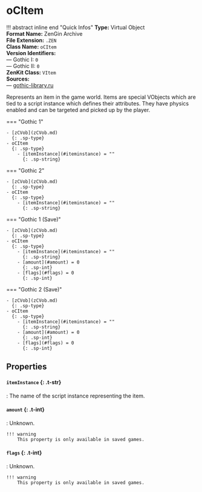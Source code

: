 # oCItem

!!! abstract inline end "Quick Infos"
    **Type:** Virtual Object<br/>
    **Format Name:** ZenGin Archive<br/>
    **File Extension:** `.ZEN`<br/>
    **Class Name:** `oCItem`<br/>
    **Version Identifiers:**<br />
    — Gothic I: `0`<br/>
    — Gothic II: `0`<br/>
    **ZenKit Class:** `VItem`<br/>
    **Sources:**<br/>
    — [gothic-library.ru](http://www.gothic-library.ru/publ/class_occstrigger/1-1-0-530)

Represents an item in the game world. Items are special VObjects which are tied to a script instance which defines
their attributes. They have physics enabled and can be targeted and picked up by the player.

=== "Gothic 1"

    - [zCVob](zCVob.md)
      {: .sp-type}
    - oCItem
      {: .sp-type}
        - [itemInstance](#iteminstance) = ""
          {: .sp-string}

=== "Gothic 2"

    - [zCVob](zCVob.md)
      {: .sp-type}
    - oCItem
      {: .sp-type}
        - [itemInstance](#iteminstance) = ""
          {: .sp-string}

=== "Gothic 1 (Save)"

    - [zCVob](zCVob.md)
      {: .sp-type}
    - oCItem
      {: .sp-type}
        - [itemInstance](#iteminstance) = ""
          {: .sp-string}
        - [amount](#amount) = 0
          {: .sp-int}
        - [flags](#flags) = 0
          {: .sp-int}

=== "Gothic 2 (Save)"

    - [zCVob](zCVob.md)
      {: .sp-type}
    - oCItem
      {: .sp-type}
        - [itemInstance](#iteminstance) = ""
          {: .sp-string}
        - [amount](#amount) = 0
          {: .sp-int}
        - [flags](#flags) = 0
          {: .sp-int}

## Properties

#### `itemInstance` {: .t-str}

:   The name of the script instance representing the item.

#### `amount` {: .t-int}

:   Unknown.

    !!! warning
        This property is only available in saved games.

#### `flags` {: .t-int}

:   Unknown.

    !!! warning
        This property is only available in saved games.
